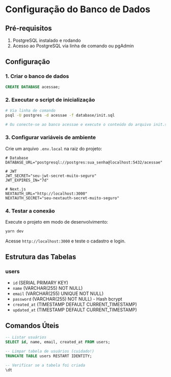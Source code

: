 # Configuração do Banco de Dados

## Pré-requisitos

1. PostgreSQL instalado e rodando
2. Acesso ao PostgreSQL via linha de comando ou pgAdmin

## Configuração

### 1. Criar o banco de dados

```sql
CREATE DATABASE acessae;
```

### 2. Executar o script de inicialização

```bash
# Via linha de comando
psql -U postgres -d acessae -f database/init.sql

# Ou conecte-se ao banco acessae e execute o conteúdo do arquivo init.sql
```

### 3. Configurar variáveis de ambiente

Crie um arquivo `.env.local` na raiz do projeto:

```env
# Database
DATABASE_URL="postgresql://postgres:sua_senha@localhost:5432/acessae"

# JWT
JWT_SECRET="seu-jwt-secret-muito-seguro"
JWT_EXPIRES_IN="7d"

# Next.js
NEXTAUTH_URL="http://localhost:3000"
NEXTAUTH_SECRET="seu-nextauth-secret-muito-seguro"
```

### 4. Testar a conexão

Execute o projeto em modo de desenvolvimento:

```bash
yarn dev
```

Acesse `http://localhost:3000` e teste o cadastro e login.

## Estrutura das Tabelas

### users
- `id` (SERIAL PRIMARY KEY)
- `name` (VARCHAR(255) NOT NULL)
- `email` (VARCHAR(255) UNIQUE NOT NULL)
- `password` (VARCHAR(255) NOT NULL) - Hash bcrypt
- `created_at` (TIMESTAMP DEFAULT CURRENT_TIMESTAMP)
- `updated_at` (TIMESTAMP DEFAULT CURRENT_TIMESTAMP)

## Comandos Úteis

```sql
-- Listar usuários
SELECT id, name, email, created_at FROM users;

-- Limpar tabela de usuários (cuidado!)
TRUNCATE TABLE users RESTART IDENTITY;

-- Verificar se a tabela foi criada
\dt
```



